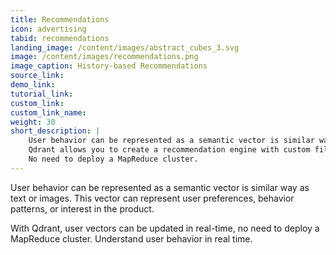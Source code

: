 ```yaml
---
title: Recommendations
icon: advertising
tabid: recommendations
landing_image: /content/images/abstract_cubes_3.svg
image: /content/images/recommendations.png
image_caption: History-based Recommendations
source_link:
demo_link:
tutorial_link: 
custom_link:
custom_link_name: 
weight: 30
short_description: |
    User behavior can be represented as a semantic vector is similar way as text or images.
    Qdrant allows you to create a recommendation engine with custom filters and real-time updates.
    No need to deploy a MapReduce cluster.
---
```


User behavior can be represented as a semantic vector is similar way as text or images.
This vector can represent user preferences, behavior patterns, or interest in the product.



With Qdrant, user vectors can be updated in real-time, no need to deploy a MapReduce cluster.
Understand user behavior in real time.